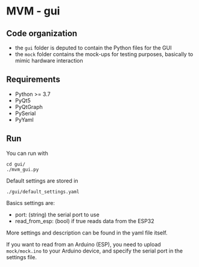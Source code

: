# MVM - gui

## Code organization

- the `gui` folder is deputed to contain the Python files for the GUI
- the `mock` folder contains the mock-ups for testing purposes, basically
  to mimic hardware interaction

## Requirements

- Python >= 3.7
- PyQt5
- PyQtGraph
- PySerial
- PyYaml

## Run

You can run with 
```
cd gui/
./mvm_gui.py
```

Default settings are stored in 
```
./gui/default_settings.yaml
```

Basics settings are:
- port: (string) the serial port to use
- read_from_esp: (bool) if true reads data from the ESP32

More settings and description can be found in the yaml file itself.

If you want to read from an Arduino (ESP), you need to upload `mock/mock.ino`
to your Arduino device, and specify the serial port in the settings file.
